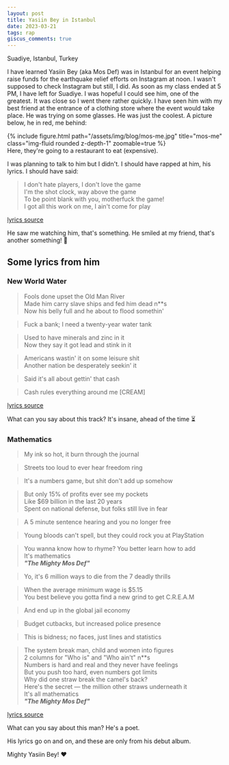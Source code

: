 ```yaml
---
layout: post
title: Yasiin Bey in Istanbul
date: 2023-03-21
tags: rap
giscus_comments: true
---
```


Suadiye, Istanbul, Turkey

I have learned Yasiin Bey (aka Mos Def) was in Istanbul for an event helping raise funds for the earthquake relief efforts on Instagram at noon. I wasn't supposed to check Instagram but still, I did. As soon as my class ended at 5 PM, I have left for Suadiye. I was hopeful I could see him, one of the greatest. It was close so I went there rather quickly. I have seen him with my best friend at the entrance of a clothing store where the event would take place. He was trying on some glasses. He was just the coolest. A picture below, he in red, me behind:

<div class="row">
    <div class="col-sm-6 mt-3 mt-md-0 text-center">
        {% include figure.html path="/assets/img/blog/mos-me.jpg" title="mos-me" class="img-fluid rounded z-depth-1" zoomable=true %}
    </div>
</div>
<div class="caption">
    Here, they're going to a restaurant to eat (expensive).
</div>

I was planning to talk to him but I didn't. I should have rapped at him, his lyrics. I should have said:

> I don't hate players, I don't love the game  
> I'm the shot clock, way above the game  
> To be point blank with you, motherfuck the game!  
> I got all this work on me, I ain't come for play

[lyrics source](https://genius.com/Yasiin-bey-sunshine-lyrics)

He saw me watching him, that's something. He smiled at my friend, that's another something! :tada:

## Some lyrics from him

### New World Water

> Fools done upset the Old Man River  
> Made him carry slave ships and fed him dead n**s  
> Now his belly full and he about to flood somethin'

> Fuck a bank; I need a twenty-year water tank

> Used to have minerals and zinc in it  
> Now they say it got lead and stink in it

> Americans wastin' it on some leisure shit  
> Another nation be desperately seekin' it

> Said it's all about gettin' that cash

> Cash rules everything around me [CREAM]

[lyrics source](https://genius.com/Yasiin-bey-new-world-water-lyrics)

What can you say about this track? It's insane, ahead of the time ⏳

### Mathematics

> My ink so hot, it burn through the journal

> Streets too loud to ever hear freedom ring

> It's a numbers game, but shit don't add up somehow

> But only 15% of profits ever see my pockets  
> Like $69 billion in the last 20 years  
> Spent on national defense, but folks still live in fear

> A 5 minute sentence hearing and you no longer free

> Young bloods can't spell, but they could rock you at PlayStation

> You wanna know how to rhyme? You better learn how to add  
> It's mathematics  
> ***"The Mighty Mos Def"***

> Yo, it's 6 million ways to die from the 7 deadly thrills

> When the average minimum wage is $5.15  
> You best believe you gotta find a new grind to get C.R.E.A.M

> And end up in the global jail economy

> Budget cutbacks, but increased police presence

> This is bidness; no faces, just lines and statistics

> The system break man, child and women into figures  
> 2 columns for "Who is" and "Who ain't" n\*\*s  
> Numbers is hard and real and they never have feelings  
> But you push too hard, even numbers got limits  
> Why did one straw break the camel's back?  
> Here's the secret — the million other straws underneath it  
> It's all mathematics  
> ***"The Mighty Mos Def"***

[lyrics source](https://genius.com/Yasiin-bey-mathematics-lyrics)

What can you say about this man? He's a poet.

His lyrics go on and on, and these are only from his debut album.

Mighty Yasiin Bey! :heart:
